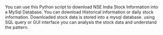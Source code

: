 You can use this Python script to download NSE India Stock Information into a MySql
Database. You can download Historical information or daily stock information.
Downloaded stock data is stored into a mysql database. using SQL query or
GUI interface you can analysis the stock data and understand the pattern.

